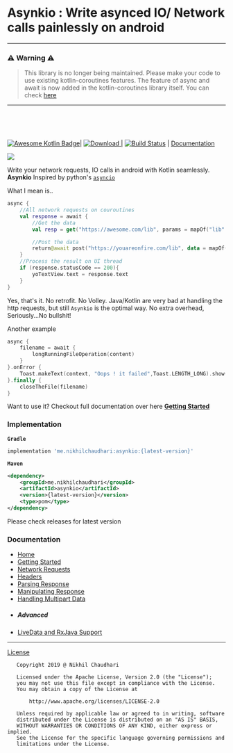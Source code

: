 # Asynkio : Write asynced IO/ Network calls painlessly on android

<hr/>

### ⚠️ Warning :warning:

>  This library is no longer being maintained. Please make your code to use existing kotlin-coroutines features.
The feature of async and await is now added in the kotlin-coroutines library itself. 
You can check [here](https://kotlinlang.org/docs/composing-suspending-functions.html#structured-concurrency-with-async)
<hr/>

<br/>
<br/>
<br/>

[![Awesome Kotlin Badge](https://kotlin.link/awesome-kotlin.svg)](https://github.com/KotlinBy/awesome-kotlin)|
[ ![Download](https://api.bintray.com/packages/curiousnikhil/Asynkio/me.nikhilchaudhari.asynkio/images/download.svg?version=1.0.2) ](https://bintray.com/curiousnikhil/Asynkio/me.nikhilchaudhari.asynkio/1.0.2/link)|
[ ![Build Status](https://travis-ci.org/CuriousNikhil/AsynKio.svg?branch=master)](https://travis-ci.org/CuriousNikhil/AsynKio) |
[Documentation](https://curiousnikhil.github.io/AsynKio/#/)

[![](https://github.com/CuriousNikhil/AsynKio/blob/master/docs/_media/asynkio.png)]()


Write your network requests, IO calls in android with Kotlin seamlessly.
**Asynkio** Inspired by python's [`asyncio`](https://docs.python.org/3/library/asyncio.html)

What I mean is..
```kotlin
async {
    //All network requests on couroutines
    val response = await {
        //Get the data
        val resp = get("https://awesome.com/lib", params = mapOf("lib" to "Asynkio"))

        //Post the data
        return@await post("https://youareonfire.com/lib", data = mapOf("id" to resp.jsonObject["id"]))
    }
    //Process the result on UI thread
    if (response.statusCode == 200){
        yoTextView.text = response.text
    }
}
```
Yes, that's it. No retrofit. No Volley. Java/Kotlin are very bad at handling the http requests, but still `Asynkio` is the optimal way. No extra overhead, Seriously...No bullshit!

Another example
```kotlin
async {
    filename = await {
        longRunningFileOperation(content)
    }
}.onError {
    Toast.makeText(context, "Oops ! it failed",Toast.LENGTH_LONG).show()
}.finally {
    closeTheFile(filename)
}
```
Want to use it? Checkout full documentation over here [**Getting Started**](https://curiousnikhil.github.io/AsynKio/#/)


### Implementation
**`Gradle`**
```gradle
implementation 'me.nikhilchaudhari:asynkio:{latest-version}'
```
**`Maven`**
```xml
<dependency>
    <groupId>me.nikhilchaudhari</groupId>
    <artifactId>asynkio</artifactId>
    <version>{latest-version}</version>
    <type>pom</type>
</dependency>
```
Please check releases for latest version

### Documentation

* [Home](https://curiousnikhil.github.io/AsynKio/#/README)
* [Getting Started](https://curiousnikhil.github.io/AsynKio/#/getting-started)
* [Network Requests](https://curiousnikhil.github.io/AsynKio/#/network)
* [Headers](https://curiousnikhil.github.io/AsynKio/#/headers)
* [Parsing Response](https://curiousnikhil.github.io/AsynKio/#/response)
* [Manipulating Response](https://curiousnikhil.github.io/AsynKio/#/response_contents)
* [Handling Multipart Data](https://curiousnikhil.github.io/AsynKio/#/multipartdata)
* ##### Advanced
* [LiveData and RxJava Support](https://curiousnikhil.github.io/AsynKio/#/livedata)

-----------------------------

[License](https://github.com/CuriousNikhil/AsynKio/blob/master/LICENSE)

       Copyright 2019 @ Nikhil Chaudhari

       Licensed under the Apache License, Version 2.0 (the "License");
       you may not use this file except in compliance with the License.
       You may obtain a copy of the License at

           http://www.apache.org/licenses/LICENSE-2.0

       Unless required by applicable law or agreed to in writing, software
       distributed under the License is distributed on an "AS IS" BASIS,
       WITHOUT WARRANTIES OR CONDITIONS OF ANY KIND, either express or implied.
       See the License for the specific language governing permissions and
       limitations under the License.
